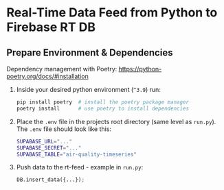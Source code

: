 # Real-Time Data Feed from Python to Firebase RT DB

## Prepare Environment & Dependencies

Dependency management with Poetry: https://python-poetry.org/docs/#installation

1. Inside your desired python environment (`^3.9`) run:

    ```bash
    pip install poetry  # install the poetry package manager
    poetry install      # use poetry to install dependencies
    ```

2. Place the `.env` file in the projects root directory (same level as `run.py`). The `.env` file should look like this:

    ```bash
    SUPABASE_URL="..."
    SUPABASE_SECRET="..."
    SUPABASE_TABLE="air-quality-timeseries"
    ```

3. Push data to the rt-feed - example in `run.py`:

    ```python
    DB.insert_data({...});
    ```
